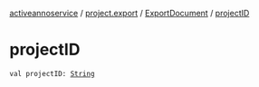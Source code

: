 [activeannoservice](../../index.md) / [project.export](../index.md) / [ExportDocument](index.md) / [projectID](./project-i-d.md)

# projectID

`val projectID: `[`String`](https://kotlinlang.org/api/latest/jvm/stdlib/kotlin/-string/index.html)